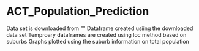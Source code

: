 # ACT_Population_Prediction
Data set is downloaded from ""
Dataframe created usiing the downloaded data set
Temproary dataframes are created using loc method based on suburbs
Graphs plotted using the suburb information on total population 
